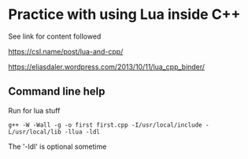 # Practice with using Lua inside C++
See link for content followed

https://csl.name/post/lua-and-cpp/

https://eliasdaler.wordpress.com/2013/10/11/lua_cpp_binder/

## Command line help
Run for lua stuff

```
g++ -W -Wall -g -o first first.cpp -I/usr/local/include -L/usr/local/lib -llua -ldl
```

The '-ldl' is optional sometime
